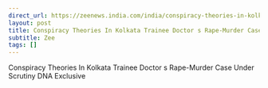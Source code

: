 ```yaml
---
direct_url: https://zeenews.india.com/india/conspiracy-theories-in-kolkata-trainee-doctors-rape-murder-case-under-scrutiny-2779389.html
layout: post
title: Conspiracy Theories In Kolkata Trainee Doctor s Rape-Murder Case Under Scrutiny   DNA Exclusive
subtitle: Zee
tags: []
---
```


Conspiracy Theories In Kolkata Trainee Doctor s Rape-Murder Case Under Scrutiny   DNA Exclusive
